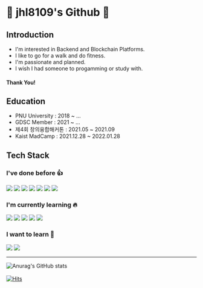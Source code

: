 # 🚀 jhl8109's Github 🚀

## Introduction
- I'm interested in Backend and Blockchain Platforms.
- I like to go for a walk and do fitness.
- I'm passionate and planned.
- I wish I had someone to progamming or study with.

#### Thank You!


## Education 
- PNU University : 2018 ~ ...
- GDSC Member    : 2021 ~ ...
- 제4회 창의융합해커톤  : 2021.05 ~ 2021.09
- Kaist MadCamp  : 2021.12.28 ~ 2022.01.28

## Tech Stack
### I've done before 👍 
<a href="https://developer.android.com" target="_blank"><img src="https://img.shields.io/badge/C++-00599C?style=flat-square&logo=C++&logoColor=white"/></a>
<a href="" target="_blank"><img src="https://img.shields.io/badge/Android-3DDC84?style=flat-square&logo=Android&logoColor=white"/></a>
<a href="https://developer.android.com" target="_blank"><img src="https://img.shields.io/badge/React-000000?style=flat-square&logo=React&logoColor=white"/></a>
<a href="https://developer.android.com" target="_blank"><img src="https://img.shields.io/badge/Node.js-339933?style=flat-square&logo=Node.js&logoColor=white"/></a>
<a href="https://developer.android.com" target="_blank"><img src="https://img.shields.io/badge/Express-000000?style=flat-square&logo=Express&logoColor=white"/></a>
<a href="https://developer.android.com" target="_blank"><img src="https://img.shields.io/badge/MySQL-4479A1?style=flat-square&logo=MySQL&logoColor=white"/></a>
<a href="https://developer.android.com" target="_blank"><img src="https://img.shields.io/badge/Linux-FCC624?style=flat-square&logo=Linux&logoColor=white"/></a>
<br>
### I'm currently learning 🔥
<a href="https://developer.android.com" target="_blank"><img src="https://img.shields.io/badge/Hyperledger-2F3134?style=flat-square&logo=Hyperledger&logoColor=white"/></a>
<a href="https://developer.android.com" target="_blank"><img src="https://img.shields.io/badge/Spring-6DB33F?style=flat-square&logo=Spring&logoColor=white"/></a>
<a href="https://developer.android.com" target="_blank"><img src="https://img.shields.io/badge/Spring Boot-6DB33F?style=flat-square&logo=Spring Boot&logoColor=white"/></a>
<a href="https://developer.android.com" target="_blank"><img src="https://img.shields.io/badge/Go-00ADD8?style=flat-square&logo=Go&logoColor=white"/></a>
<a href="https://developer.android.com" target="_blank"><img src="https://img.shields.io/badge/Docker-2496ED?style=flat-square&logo=Docker&logoColor=white"/></a>
<br>
### I want to learn 🌈
<a href="https://developer.android.com" target="_blank"><img src="https://img.shields.io/badge/Kubernetes-326CE5?style=flat-square&logo=Kubernetes&logoColor=white"/></a>
<a href="https://developer.android.com" target="_blank"><img src="https://img.shields.io/badge/Ethereum-3C3C3D?style=flat-square&logo=Ethereum&logoColor=white"/></a>

<hr/>


![Anurag's GitHub stats](https://github-readme-stats.vercel.app/api?username=jhl8109&show_icons=true&theme=cobalt)<br> <br>
[![Hits](https://hits.seeyoufarm.com/api/count/incr/badge.svg?url=https%3A%2F%2Fgithub.com%2Fjhl8109%2Fhit-counter&count_bg=%2300D4FF&title_bg=%23000000&icon=&icon_color=%23E7E7E7&title=views&edge_flat=false)](https://hits.seeyoufarm.com)                  



